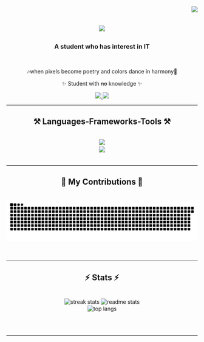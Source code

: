 <img align="right" src="https://visitor-badge.laobi.icu/badge?page_id=tamaa111.tamaa111" />

<h1 align="center">
    <img src="https://readme-typing-svg.herokuapp.com/?font=Righteous&size=35&center=true&vCenter=true&fill=rgb(255,0,0)&width=500&height=70&duration=4000&lines=안녕하세요+👋;+Call+Me+Vendy!;" />
</h1>
<h3 align="center">A student who has interest in IT</h3>

<br/>

<div align="center">
 
 🎶when pixels become poetry and colors dance in harmony🕺

✨ Student with <del>no</del> knowledge ✨

 </div>
 
<div align="center"> 
  <a href="mailto:vendypaulus@gmail.com">
    <img src="https://img.shields.io/badge/Gmail-333333?style=for-the-badge&logo=gmail&logoColor=red" />
  </a>
  <a href="https://linkedin.com/in/vendypauluspratama" target="_blank">
    <img src="https://img.shields.io/badge/LinkedIn-0077B5?style=for-the-badge&logo=linkedin&logoColor=white" target="_blank" />
  </a>
</div>

 <hr/>
 
<h2 align="center">⚒️ Languages-Frameworks-Tools ⚒️</h2>
<br/>
<div align="center">
    <img src="https://skillicons.dev/icons?i=bootstrap,html,css,laravel,vscode,github,figma,git" /><br>
    <img src="https://skillicons.dev/icons?i=javascript,c,java,mysql,dart,flutter" /><br>
</div>

<br/>
<hr/>

<div align="center">
  <h2>🐍 My Contributions 🐍</h2>
  <br>
  <img alt="snake eating my contributions" src="https://raw.githubusercontent.com/tamaa111/tamaa111/output/github-contribution-grid-snake.svg" />
  <br/><br/><br/>
</div>

<hr/>

<h2 align="center">⚡ Stats ⚡</h2>
<br>
<div align=center>
  <img width=390 src="https://github-readme-streak-stats-salesp07.vercel.app/?user=tamaa111&count_private=true&theme=react&border_radius=10" alt="streak stats"/>
  <img width=390 src="https://github-readme-stats-salesp07.vercel.app/api?username=tamaa111&count_private=true&show_icons=true&theme=react&rank_icon=github&border_radius=10" alt="readme stats" />
  <br/>
  <img width=325 align="center" src="https://github-readme-stats-salesp07.vercel.app/api/top-langs/?username=tamaa111&hide=HTML&langs_count=8&layout=compact&theme=react&border_radius=10&size_weight=0.5&count_weight=0.5&exclude_repo=github-readme-stats" alt="top langs" />
</div>

<br/><br/>

<hr/>

<br/>
